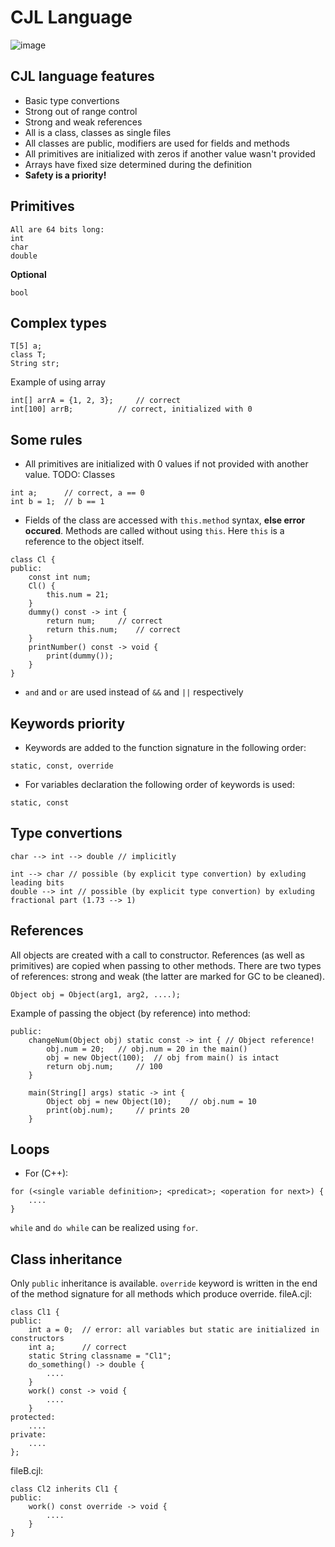# CJL Language
![image](https://user-images.githubusercontent.com/91914454/137986186-43a28636-42b9-4750-aa90-6805c9058f01.png)

## CJL language features
* Basic type convertions
* Strong out of range control
* Strong and weak references
* All is a class, classes as single files
* All classes are public, modifiers are used for fields and methods
* All primitives are initialized with zeros if another value wasn't provided
* Arrays have fixed size determined during the definition
* **Safety is a priority!**

## Primitives
```
All are 64 bits long:
int
char
double
```
**Optional**
```
bool
```

## Complex types
```
T[5] a;
class T;
String str;
```

Example of using array
```
int[] arrA = {1, 2, 3};		// correct
int[100] arrB;			// correct, initialized with 0
```

<!-- ## Some constants
```
errptr = #0x0;
something = 1;
nothing = 0;
``` -->

## Some rules
* All primitives are initialized with 0 values if not provided with another value. TODO: Classes
```
int a;		// correct, a == 0 
int b = 1;	// b == 1
```
* Fields of the class are accessed with `this.method` syntax, **else error occured**. Methods are called without using `this`.
Here `this` is a reference to the object itself.
```
class Cl {
public:
	const int num;
	Cl() {
		this.num = 21;
	}
	dummy() const -> int {
		return num;		// correct
		return this.num;	// correct
	}
	printNumber() const -> void {
		print(dummy());
	}
}
```

* `and` and `or` are used instead of `&&` and `||` respectively

## Keywords priority
* Keywords are added to the function signature in the following order:
```
static, const, override
```
* For variables declaration the following order of keywords is used:
```
static, const
```

## Type convertions
```
char --> int --> double // implicitly

int --> char // possible (by explicit type convertion) by exluding leading bits
double --> int // possible (by explicit type convertion) by exluding fractional part (1.73 --> 1)
```

## References
All objects are created with a call to constructor. References (as well as primitives) are copied when passing to
other methods. There are two types of references: strong and weak (the latter are marked for GC to be cleaned).
```
Object obj = Object(arg1, arg2, ....);
```
Example of passing the object (by reference) into method:
```
public:
	changeNum(Object obj) static const -> int { // Object reference!
		obj.num = 20;	// obj.num = 20 in the main()
		obj = new Object(100);	// obj from main() is intact
		return obj.num;		// 100 
	}

	main(String[] args) static -> int {
		Object obj = new Object(10);	// obj.num = 10
		print(obj.num);		// prints 20
	}
```

## Loops
* For (C++):
```
for (<single variable definition>; <predicat>; <operation for next>) {
	....
}
```

`while` and `do while` can be realized using `for`.


## Class inheritance
Only `public` inheritance is available. `override` keyword is written in the end of the method signature
for all methods which produce override.
fileA.cjl:
```
class Cl1 {
public:
    int a = 0;	// error: all variables but static are initialized in constructors
	int a;		// correct
    static String classname = "Cl1";
    do_something() -> double {
		....
	}
    work() const -> void {
		....
	}
protected:
	....
private:
	....
};
```
fileB.cjl:
```
class Cl2 inherits Cl1 {
public:
	work() const override -> void {
		....
	}
}
```
